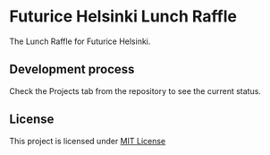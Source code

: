 # Futurice Helsinki Lunch Raffle
The Lunch Raffle for Futurice Helsinki.

## Development process
Check the Projects tab from the repository to see the current status.

## License
This project is licensed under [MIT License](./LICENSE)
